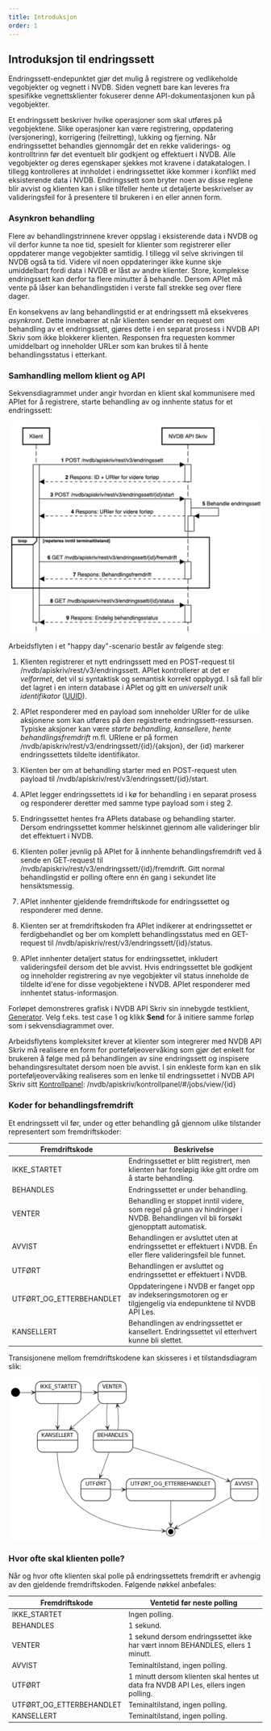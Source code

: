 ```yaml
---
title: Introduksjon
order: 1
---
```


## Introduksjon til endringssett

Endringssett-endepunktet gjør det mulig å registrere og vedlikeholde vegobjekter og vegnett i NVDB. Siden vegnett
bare kan leveres fra spesifikke vegnettsklienter fokuserer denne API-dokumentasjonen kun på vegobjekter.

Et endringssett beskriver hvilke operasjoner som skal utføres på vegobjektene. Slike operasjoner kan være registrering,
oppdatering (versjonering), korrigering (feilretting), lukking og fjerning. Når endringssettet behandles gjennomgår det
en rekke validerings- og kontrolltrinn før det eventuelt blir godkjent og effektuert i NVDB. Alle vegobjekter og deres egenskaper sjekkes
mot kravene i datakatalogen. I tillegg kontrolleres at innholdet i endringssettet ikke kommer i konflikt med eksisterende
data i NVDB. Endringssett som bryter noen av disse reglene blir avvist og klienten kan i slike tilfeller hente ut detaljerte
beskrivelser av valideringsfeil for å presentere til brukeren i en eller annen form.

### Asynkron behandling

Flere av behandlingstrinnene krever oppslag i eksisterende data i NVDB og vil derfor kunne ta noe tid, spesielt for
klienter som registrerer eller oppdaterer mange vegobjekter samtidig. I tillegg vil selve skrivingen til NVDB også ta tid.
Videre vil noen oppdateringer ikke kunne skje umiddelbart fordi data i NVDB er låst av andre klienter. Store, komplekse endringssett
kan derfor ta flere minutter å behandle. Dersom APIet må vente på låser kan behandlingstiden i verste fall strekke seg over flere dager.

En konsekvens av lang behandlingstid er at endringssett må eksekveres _asynkront_. Dette innebærer at når klienten sender en request om
behandling av et endringssett, gjøres dette i en separat prosess i NVDB API Skriv som ikke blokkerer klienten. Responsen
fra requesten kommer umiddelbart og inneholder URLer som kan brukes til å hente behandlingsstatus i etterkant.

### Samhandling mellom klient og API

Sekvensdiagrammet under angir hvordan en klient skal kommunisere med APIet for å registrere, starte behandling av og innhente status for et endringssett:

![samhandling mellom klient og API](../assets/arbeidsflyt_endringssett.png "Samhandling mellom klient og API")

Arbeidsflyten i et "happy day"-scenario består av følgende steg:

1. Klienten registrerer et nytt endringssett med en POST-request til /nvdb/apiskriv/rest/v3/endringssett. APIet kontrollerer at
det er _velformet_, det vil si syntaktisk og semantisk korrekt oppbygd. I så fall blir det lagret i en intern database i APIet og gitt en
_universelt unik identifikator_ ([UUID](https://en.wikipedia.org/wiki/Universally_unique_identifier)).

2. APIet responderer med en payload som inneholder URIer for de ulike aksjonene som kan utføres på den registrerte endringssett-ressursen.
Typiske aksjoner kan være _starte behandling_, _kansellere_, _hente behandlingsfremdrift_ m.fl. URIene er på formen /nvdb/apiskriv/rest/v3/endringssett/{id}/{aksjon},
der {id} markerer endringssettets tildelte identifikator.

3. Klienten ber om at behandling starter med en POST-request uten payload til /nvdb/apiskriv/rest/v3/endringssett/{id}/start.

4. APIet legger endringssettets id i kø for behandling i en separat prosess og responderer deretter med samme type payload som i steg 2.

5. Endringssettet hentes fra APIets database og behandling starter. Dersom endringssettet kommer helskinnet gjennom alle valideringer blir
det effektuert i NVDB.

6. Klienten poller jevnlig på APIet for å innhente behandlingsfremdrift ved å sende en GET-request til /nvdb/apiskriv/rest/v3/endringssett/{id}/fremdrift.
Gitt normal behandlingstid er polling oftere enn én gang i sekundet lite hensiktsmessig.

7. APIet innhenter gjeldende fremdriftskode for endringssettet og responderer med denne.

8. Klienten ser at fremdriftskoden fra APIet indikerer at endringssettet er ferdigbehandlet og ber om komplett behandlingsstatus med en
GET-request til /nvdb/apiskriv/rest/v3/endringssett/{id}/status.

9. APIet innhenter detaljert status for endringssettet, inkludert valideringsfeil dersom det ble avvist. Hvis endringssettet ble godkjent
og inneholder registrering av nye vegobjekter vil status inneholde de tildelte id'ene for disse vegobjektene i NVDB. APIet responderer med innhentet
status-informasjon.

Forløpet demonstreres grafisk i NVDB API Skriv sin innebygde testklient, [Generator](generator.md). Velg f.eks. test case 1 og klikk **Send** for å initiere
samme forløp som i sekvensdiagrammet over. 

Arbeidsflytens kompleksitet krever at klienter som integrerer med NVDB API Skriv må realisere en form for porteføljeovervåking som gjør det enkelt
for brukeren å følge med på behandlingen av sine endringssett og inspisere behandingsresultatet dersom noen ble avvist. I sin enkleste form
kan en slik porteføljeovervåking realiseres som en lenke til endringssettet i NVDB API Skriv sitt [Kontrollpanel](kontrollpanel.md):
/nvdb/apiskriv/kontrollpanel/#/jobs/view/{id}

### Koder for behandlingsfremdrift

Et endringssett vil før, under og etter behandling gå gjennom ulike tilstander representert som fremdriftskoder:

Fremdriftskode|Beskrivelse
-|-
IKKE_STARTET|Endringssettet er blitt registrert, men klienten har foreløpig ikke gitt ordre om å starte behandling.
BEHANDLES|Endringssettet er under behandling.
VENTER|Behandling er stoppet inntil videre, som regel på grunn av hindringer i NVDB. Behandlingen vil bli forsøkt gjenopptatt automatisk.
AVVIST|Behandlingen er avsluttet uten at endringssettet er effektuert i NVDB. Én eller flere valideringsfeil ble funnet.
UTFØRT|Behandlingen er avsluttet og endringssettet er effektuert i NVDB.  
UTFØRT_OG_ETTERBEHANDLET|Oppdateringene i NVDB er fanget opp av indekseringsmotoren og er tilgjengelig via endepunktene til NVDB API Les.
KANSELLERT|Behandlingen av endringssettet er kansellert. Endringssettet vil etterhvert kunne bli slettet.

Transisjonene mellom fremdriftskodene kan skisseres i et tilstandsdiagram slik:

![transisjoner mellom fremdriftskoder](../assets/tilstandsdiagram_endringssett.png "Transisjoner mellom fremdriftskoder")

### Hvor ofte skal klienten polle?
 
Når og hvor ofte klienten skal polle på endringssettets fremdrift er avhengig av den gjeldende fremdriftskoden. Følgende nøkkel anbefales:

Fremdriftskode|Ventetid før neste polling
-|-
IKKE_STARTET|Ingen polling.
BEHANDLES|1 sekund.
VENTER|1 sekund dersom endringssettet ikke har vært innom BEHANDLES, ellers 1 minutt.  
AVVIST|Teminaltilstand, ingen polling.
UTFØRT|1 minutt dersom klienten skal hentes ut data fra NVDB API Les, ellers ingen polling.  
UTFØRT_OG_ETTERBEHANDLET|Teminaltilstand, ingen polling.
KANSELLERT|Teminaltilstand, ingen polling.

